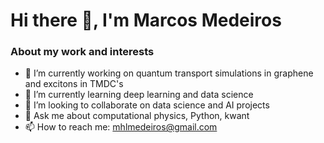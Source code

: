 # Hi there 👋, I'm Marcos Medeiros

<!--
**mhlmedeiros/mhlmedeiros** is a ✨ _special_ ✨ repository because its `README.md` (this file) appears on your GitHub profile.

Here are some ideas to get you started:

- 🔭 I’m currently working on ...
- 🌱 I’m currently learning ...
- 👯 I’m looking to collaborate on ...
- 🤔 I’m looking for help with ...
- 💬 Ask me about ...
- 📫 How to reach me: ...
- 😄 Pronouns: ...
- ⚡ Fun fact: ...
-->

### About my work and interests
- 🔭 I’m currently working on quantum transport simulations in graphene and excitons in TMDC's
- 🌱 I’m currently learning deep learning and data science
- 👯 I’m looking to collaborate on data science and AI projects
- 💬 Ask me about computational physics, Python, kwant
- 📫 How to reach me: mhlmedeiros@gmail.com

